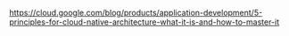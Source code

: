 https://cloud.google.com/blog/products/application-development/5-principles-for-cloud-native-architecture-what-it-is-and-how-to-master-it


